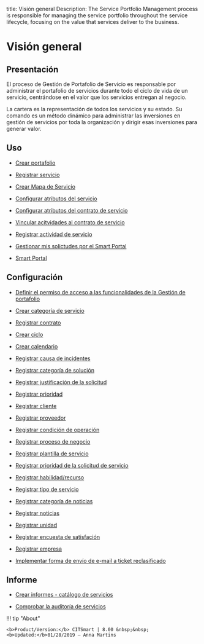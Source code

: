 title: Visión general
Description: The Service Portfolio Management process is responsible for managing the service portfolio throughout the service lifecycle, focusing on the value that services deliver to the business.
# Visión general

Presentación
----------------

El proceso de Gestión de Portafolio de Servicio es responsable por administrar el portafolio de servicios durante todo el ciclo de vida de un servicio, centrándose en el valor que los servicios entregan al negocio.

La cartera es la representación de todos los servicios y su estado. Su comando es un método dinámico para administrar las inversiones en gestión de servicios por toda la organización y dirigir esas inversiones para generar valor.

Uso
-------

- [Crear portafolio](/es-es/citsmart-platform-9/processes/portfolio-and-catalog/use/create-the-portfolio.html)

- [Registrar servicio](/es-es/citsmart-platform-9/processes/portfolio-and-catalog/use/register-a-service.html)

- [Crear Mapa de Servicio](/es-es/citsmart-platform-9/processes/portfolio-and-catalog/use/create-service-map.html)

- [Configurar atributos del servicio](/es-es/citsmart-platform-9/processes/portfolio-and-catalog/use/configure-services-attributes.html)

- [Configurar atributos del contrato de servicio](/es-es/citsmart-platform-9/processes/portfolio-and-catalog/use/service-contract-attributes.html)

- [Vincular acitvidades al contrato de servicio](/es-es/citsmart-platform-9/processes/portfolio-and-catalog/use/link-activity-to-service-contract.html)

- [Registrar actividad de servicio](/es-es/citsmart-platform-9/processes/portfolio-and-catalog/use/register-service-activity.html)

- [Gestionar mis solictudes por el Smart Portal](/es-es/citsmart-platform-9/processes/portfolio-and-catalog/use/request-through-Smart-Portal.html)

- [Smart Portal](/es-es/citsmart-platform-9/processes/portfolio-and-catalog/use/smart-portal.html)

Configuración
-----------------

- [Definir el permiso de acceso a las funcionalidades de la Gestión de portafolio](/es-es/citsmart-platform-9/processes/portfolio-and-catalog/configuration/access-portfolio-management.html)

- [Crear categoría de servicio](/es-es/citsmart-platform-9/processes/portfolio-and-catalog/configuration/create-service-category.html)

- [Registrar contrato](/es-es/citsmart-platform-9/processes/portfolio-and-catalog/configuration/register-contract.html)

- [Crear ciclo](/es-es/citsmart-platform-9/platform-administration/time/create-cycle.html)

- [Crear calendario](/es-es/citsmart-platform-9/platform-administration/time/create-calendar.html)

- [Registrar causa de incidentes](/es-es/citsmart-platform-9/processes/portfolio-and-catalog/configuration/register-cause-incidents.html)

- [Registrar categoría de solución](/es-es/citsmart-platform-9/processes/portfolio-and-catalog/configuration/register-solution-category.html)

- [Registrar justificación de la solicitud](/es-es/citsmart-platform-9/processes/portfolio-and-catalog/configuration/register-request-justification.html)

- [Registrar prioridad](/es-es/citsmart-platform-9/processes/portfolio-and-catalog/configuration/register-priority.html)

- [Registrar cliente](/es-es/citsmart-platform-9/processes/portfolio-and-catalog/configuration/register-client.html)

- [Registrar proveedor](/es-es/citsmart-platform-9/processes/portfolio-and-catalog/configuration/register-provider.html)

- [Registrar condición de operación](/es-es/citsmart-platform-9/processes/portfolio-and-catalog/configuration/register-operating-condition.html)

- [Registrar proceso de negocio](/es-es/citsmart-platform-9/processes/portfolio-and-catalog/configuration/register-business-process.html)

- [Registrar plantilla de servicio](/es-es/citsmart-platform-9/processes/portfolio-and-catalog/configuration/register-service-template.html)

- [Registrar prioridad de la solicitud de servicio](/es-es/citsmart-platform-9/processes/portfolio-and-catalog/configuration/register-service-request-priority.html)

- [Registrar habilidad/recurso](/es-es/citsmart-platform-9/processes/portfolio-and-catalog/configuration/register-skill-resource.html)

- [Registrar tipo de servicio](/es-es/citsmart-platform-9/processes/portfolio-and-catalog/configuration/register-type-of-service.html)

- [Registrar categoría de noticias](/es-es/citsmart-platform-9/processes/portfolio-and-catalog/configuration/register-news-category.html)

- [Registrar noticias](/es-es/citsmart-platform-9/processes/portfolio-and-catalog/configuration/register-news.html)

- [Registrar unidad](/es-es/citsmart-platform-9/platform-administration/region-and-language/register-unit.html)

- [Registrar encuesta de satisfación](/es-es/citsmart-platform-9/processes/portfolio-and-catalog/configuration/register-satisfaction-survey.html)

- [Registrar empresa](/es-es/citsmart-platform-9/processes/portfolio-and-catalog/configuration/register-company.html)

- [Implementar forma de envío de e-mail a ticket reclasificado](/es-es/citsmart-platform-9/processes/portfolio-and-catalog/configuration/send-email-reclassified-ticket.html)

Informe
----------

- [Crear informes - catálogo de servicios](/es-es/citsmart-platform-9/processes/portfolio-and-catalog/use/reports-service-catalog.html)

- [Comprobar la auditoría de servicios](/es-es/citsmart-platform-9/processes/portfolio-and-catalog/use/service-audit.html)

!!! tip "About"

    <b>Product/Version:</b> CITSmart | 8.00 &nbsp;&nbsp;
    <b>Updated:</b>01/28/2019 – Anna Martins
